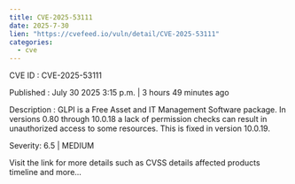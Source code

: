 ```yaml
--- 
title: CVE-2025-53111
date: 2025-7-30
lien: "https://cvefeed.io/vuln/detail/CVE-2025-53111"
categories:
  - cve
---
```


CVE ID : CVE-2025-53111

Published :  July 30
2025
3:15 p.m. | 3 hours
49 minutes ago

Description : GLPI is a Free Asset and IT Management Software package. In versions 0.80 through 10.0.18
a lack of permission checks can result in unauthorized access to some resources. This is fixed in version 10.0.19.

Severity: 6.5 | MEDIUM

Visit the link for more details
such as CVSS details
affected products
timeline
and more...
